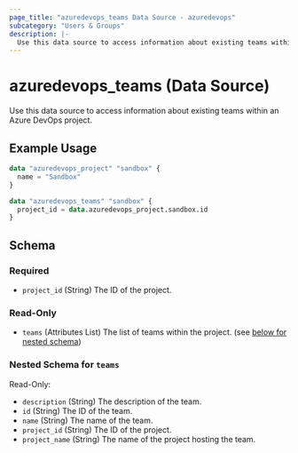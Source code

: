 ```yaml
---
page_title: "azuredevops_teams Data Source - azuredevops"
subcategory: "Users & Groups"
description: |-
  Use this data source to access information about existing teams within an Azure DevOps project.
---
```


# azuredevops_teams (Data Source)

Use this data source to access information about existing teams within an Azure DevOps project.

## Example Usage

```terraform
data "azuredevops_project" "sandbox" {
  name = "Sandbox"
}

data "azuredevops_teams" "sandbox" {
  project_id = data.azuredevops_project.sandbox.id
}
```

<!-- schema generated by tfplugindocs -->
## Schema

### Required

- `project_id` (String) The ID of the project.

### Read-Only

- `teams` (Attributes List) The list of teams within the project. (see [below for nested schema](#nestedatt--teams))

<a id="nestedatt--teams"></a>
### Nested Schema for `teams`

Read-Only:

- `description` (String) The description of the team.
- `id` (String) The ID of the team.
- `name` (String) The name of the team.
- `project_id` (String) The ID of the project.
- `project_name` (String) The name of the project hosting the team.
